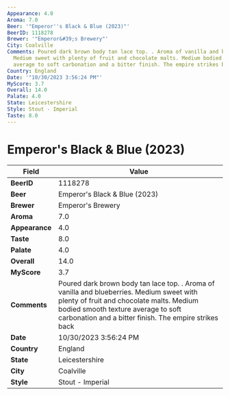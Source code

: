 ```yaml
---
Appearance: 4.0
Aroma: 7.0
Beer: '"Emperor''s Black & Blue (2023)"'
BeerID: 1118278
Brewer: '"Emperor&#39;s Brewery"'
City: Coalville
Comments: Poured dark brown body tan lace top. . Aroma of vanilla and blueberries.
  Medium sweet with plenty of fruit and chocolate malts. Medium bodied smooth texture
  average to soft carbonation and a bitter finish. The empire strikes back
Country: England
Date: '"10/30/2023 3:56:24 PM"'
MyScore: 3.7
Overall: 14.0
Palate: 4.0
State: Leicestershire
Style: Stout - Imperial
Taste: 8.0
---
```


# Emperor's Black & Blue (2023)

| Field         | Value |
|---------------|-------|
| **BeerID** | 1118278 |
| **Beer** | Emperor's Black & Blue (2023) |
| **Brewer** | Emperor&#39;s Brewery |
| **Aroma** | 7.0 |
| **Appearance** | 4.0 |
| **Taste** | 8.0 |
| **Palate** | 4.0 |
| **Overall** | 14.0 |
| **MyScore** | 3.7 |
| **Comments** | Poured dark brown body tan lace top. . Aroma of vanilla and blueberries. Medium sweet with plenty of fruit and chocolate malts. Medium bodied smooth texture average to soft carbonation and a bitter finish. The empire strikes back |
| **Date** | 10/30/2023 3:56:24 PM |
| **Country** | England |
| **State** | Leicestershire |
| **City** | Coalville |
| **Style** | Stout - Imperial |
